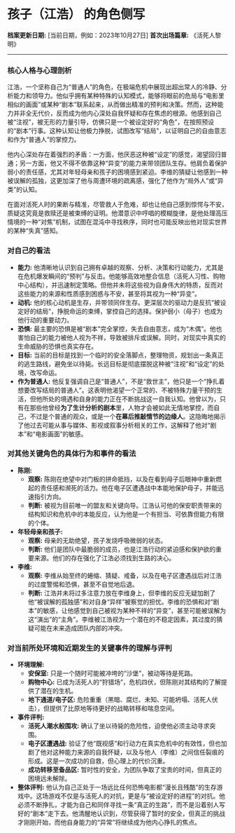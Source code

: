 # 孩子（江浩） 的角色侧写

**档案更新日期:** [当前日期，例如：2023年10月27日]
**首次出场篇章:** 《活死人黎明》

---

### **核心人格与心理剖析**

江浩，一个坚称自己为“普通人”的角色，在极端危机中展现出超出常人的冷静、分析能力和领导力。他似乎拥有某种特殊的认知模式，能够将眼前的危局与“电影里相似的画面”或某种“剧本”联系起来，从而做出精准的预判和决策。然而，这种能力并非全无代价，反而成为他内心深处自我怀疑和存在焦虑的根源。他感到自己被“注视”，被无形的力量引导，仿佛只是一个被设定好的“角色”，在按照预设的“剧本”行事。这种认知让他极力挣脱，试图改写“结局”，以证明自己的自由意志和作为“普通人”的掌控力。

他内心深处存在着强烈的矛盾：一方面，他厌恶这种被“设定”的感觉，渴望回归普通；另一方面，他又不得不依靠这种“异变”的能力来带领团队生存。他肩负着保护弱小的责任感，尤其对年轻母亲和孩子的困境感到紧迫。李维的猜疑让他感到一种被误解的孤独，这更加深了他与周遭环境的疏离感，强化了他作为“局外人”或“异类”的认知。

在面对活死人时的果断与精准，尽管救人于危难，却也让他自己感到惊愕与不安，质疑这究竟是救赎还是被束缚的证明。他潜意识中哼唱的模糊旋律，是他处理高压情境的一种“对焦”机制，试图在混沌中寻找秩序，同时也可能反映出他对现实世界的某种“失真”感知。

### **对自己的看法**

*   **能力:** 他清晰地认识到自己拥有卓越的观察、分析、决策和行动能力，尤其是在危机爆发瞬间的“预判”与反击。他能够高效地整合信息（活死人习性、购物中心结构），并迅速制定策略。但他并未将这些视为自身伟大的特质，反而对这些能力的来源和性质感到困惑与不安，甚至将其视为一种“异变”。
*   **动机:** 他的核心动机是生存，并带领同伴生存。更深层次的驱动力是反抗“被设定好的结局”，挣脱命运的束缚，掌控自己的选择。保护弱小（母子）也成为他行动的重要动力。
*   **恐惧:** 最主要的恐惧是被“剧本”完全掌控，失去自由意志，成为“木偶”。他也害怕自己的能力被他人视为不祥，导致被排斥或误解。同时，对现实中真实的生命威胁的恐惧也真实存在。
*   **目标:** 当前的目标是找到一个临时的安全落脚点，整理物资，规划出一条真正的逃生路线，避免坐以待毙。长远目标是彻底摆脱这种被“注视”和“设定”的处境，改写命运。
*   **作为普通人:** 他反复强调自己是“普通人”，不是“救世主”，他只是一个“挣扎着想要改写结局的普通人”。这表明他渴望一个正常的、不被特殊力量干预的生活，但他所处的境遇和自身的能力正在不断挑战这一自我认知。他曾以为，只有在那些他曾经**为了生计分析的剧本**里，人物才会被如此无情地掌控，而自己，不过是个普通的观众，或是一个**在幕后推敲情节的边缘人**。这隐晦地揭示了他过去可能从事与媒体、影视或叙事分析相关的工作，这解释了他对“剧本”和“电影画面”的敏感。

### **对其他关键角色的具体行为和事件的看法**

*   **陈刚:**
    *   **观察:** 陈刚在绝望中对门板的拼命抵挡，以及在看到母子后眼神中重新燃起的责任感和濒死的活力。他在电子区遭遇战中本能地保护母子，并能迅速指引方向。
    *   **判断:** 被视为目前唯一的盟友和关键向导。江浩认可他的保安职责带来的结构知识和危机中的本能反应，认为他是一个有担当、可依靠但能力有限的个体。
*   **年轻母亲和孩子:**
    *   **观察:** 母亲的无助绝望，孩子发烧呼吸微弱的状态。
    *   **判断:** 他们是团队中最脆弱的成员，也是江浩行动的紧迫感和保护欲的重要来源。他们的存在强化了江浩必须找到生路的决心。
*   **李维:**
    *   **观察:** 李维从始至终的蜷缩、猜疑、戒备，以及在电子区遭遇战后对江浩的过度警惕和恐惧，甚至不自觉地后退。
    *   **判断:** 江浩并未将过多注意力放在李维身上，但李维的反应无疑加剧了他“被误解的孤独感”和对自身“异样”被察觉的担忧。李维的恐惧和对“剧本”的敏感，让他感觉到自己被视为某种不祥的“异变”，甚至可能被误解为这“演出”的“主角”。李维被江浩视为一个潜在的不稳定因素，其过度的猜疑可能在未来造成团队内部的冲突。

### **对当前所处环境和近期发生的关键事件的理解与评判**

*   **环境理解:**
    *   **安保室:** 只是一个随时可能被冲垮的“沙堡”，被动等待是死路。
    *   **购物中心:** 已成为活死人的“狩猎场”，危机四伏，但陈刚对其结构的了解提供了潜在的生机。
    *   **地下通道/电子区:** 危险重重（黑暗、腐烂、未知、可能坍塌、活死人伏击），但提供了比原地等待更好的战略转移和喘息空间。
*   **事件评判:**
    *   **活死人潮水般围攻:** 确认了坐以待毙的危险性，迫使他必须主动寻求突围。
    *   **电子区遭遇战:** 验证了他“既视感”和行动力在真实危机中的有效性，但也加剧了他对这种能力来源的自我怀疑，以及与他人（李维）之间信任裂痕的形成。这是一次成功的自救，但心理上的代价沉重。
    *   **成功转移至备品区:** 暂时性的安全，为团队争取了宝贵的时间，但真正的困境远未解除。
*   **整体评判:** 他认为自己正处于一场远比任何恐怖电影都“漫长且残酷”的生存游戏中。这场游戏不仅是与活死人的对抗，更是与“被设定好的进程”的对抗。他必须不断挣扎，才能为自己和同伴寻找一条“真正的生路”，而不是沿着别人写好的“剧本”走下去。他清醒地认识到，尽管获得了暂时的安全，但真正的挑战才刚刚开始，而他自身能力的“异常”将继续成为他内心挣扎的焦点。